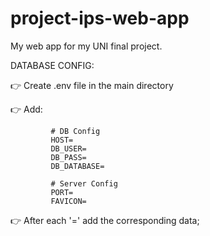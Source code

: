 # project-ips-web-app
My web app for my UNI final project.

DATABASE CONFIG:

👉 Create .env file in the main directory

👉 Add:     

             # DB Config
             HOST=
             DB_USER=
             DB_PASS=
             DB_DATABASE=
             
             # Server Config
             PORT=
             FAVICON=

👉 After each '=' add the corresponding data;
